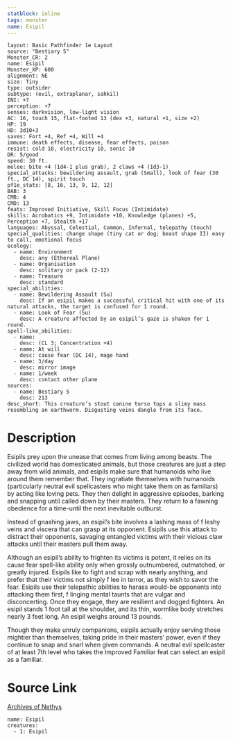 ```yaml
---
statblock: inline
tags: monster
name: Esipil
---
```

```statblock
layout: Basic Pathfinder 1e Layout
source: "Bestiary 5"
Monster_CR: 2
name: Esipil
Monster_XP: 600
alignment: NE
size: Tiny
type: outsider
subtype: (evil, extraplanar, sahkil)
INI: +7
perception: +7
senses: darkvision, low-light vision
AC: 16, touch 15, flat-footed 13 (dex +3, natural +1, size +2)
HP: 19
HD: 3d10+3
saves: Fort +4, Ref +4, Will +4
immune: death effects, disease, fear effects, poison
resist: cold 10, electricity 10, sonic 10
DR: 5/good
speed: 30 ft.
melee: bite +4 (1d4-1 plus grab), 2 claws +4 (1d3-1)
special_attacks: bewildering assault, grab (Small), look of fear (30 ft., DC 14), spirit touch
pf1e_stats: [8, 16, 13, 9, 12, 12]
BAB: 3
CMB: 4
CMD: 13
feats: Improved Initiative, Skill Focus (Intimidate)
skills: Acrobatics +9, Intimidate +10, Knowledge (planes) +5, Perception +7, Stealth +17
languages: Abyssal, Celestial, Common, Infernal, telepathy (touch)
special_qualities: change shape (tiny cat or dog; beast shape II) easy to call, emotional focus
ecology:
  - name: Environment
    desc: any (Ethereal Plane)
  - name: Organisation
    desc: solitary or pack (2-12)
  - name: Treasure
    desc: standard
special_abilities:
  - name: Bewildering Assault (Su)
    desc: If an esipil makes a successful critical hit with one of its natural attacks, the target is confused for 1 round.
  - name: Look of Fear (Su)
    desc: A creature affected by an esipil’s gaze is shaken for 1 round.
spell-like_abilities:
  - name:
    desc: (CL 3; Concentration +4)
  - name: At will
    desc: cause fear (DC 14), mage hand
  - name: 3/day
    desc: mirror image
  - name: 1/week
    desc: contact other plane
sources:
  - name: Bestiary 5
    desc: 213
desc_short: This creature’s stout canine torso tops a slimy mass resembling an earthworm. Disgusting veins dangle from its face.
```
# Description
Esipils prey upon the unease that comes from living among beasts. The civilized world has domesticated animals, but those creatures are just a step away from wild animals, and esipils make sure that humanoids who live around them remember that. They ingratiate themselves with humanoids (particularly neutral evil spellcasters who might take them on as familiars) by acting like loving pets. They then delight in aggressive episodes, barking and snapping until called down by their masters. They return to a fawning obedience for a time-until the next inevitable outburst.

 Instead of gnashing jaws, an esipil’s bite involves a lashing mass of f leshy veins and viscera that can grasp at its opponent. Esipils use this attack to distract their opponents, savaging entangled victims with their vicious claw attacks until their masters pull them away.

 Although an esipil’s ability to frighten its victims is potent, it relies on its cause fear spell-like ability only when grossly outnumbered, outmatched, or greatly injured. Esipils like to fight and scrap with nearly anything, and prefer that their victims not simply f lee in terror, as they wish to savor the fear. Esipils use their telepathic abilities to harass would-be opponents into attacking them first, f linging mental taunts that are vulgar and disconcerting. Once they engage, they are resilient and dogged fighters. An esipil stands 1 foot tall at the shoulder, and its thin, wormlike body stretches nearly 3 feet long. An esipil weighs around 13 pounds.

 Though they make unruly companions, esipils actually enjoy serving those mightier than themselves, taking pride in their masters’ power, even if they continue to snap and snarl when given commands. A neutral evil spellcaster of at least 7th level who takes the Improved Familiar feat can select an esipil as a familiar.
# Source Link
[Archives of Nethys](https://aonprd.com/MonsterDisplay.aspx?ItemName=Esipil)
```encounter-table
name: Esipil
creatures:
  - 1: Esipil
```
